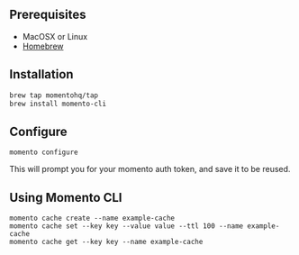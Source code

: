 ## Prerequisites
- MacOSX or Linux
- [Homebrew](https://brew.sh/)

## Installation
```bash
brew tap momentohq/tap
brew install momento-cli
```

## Configure
```
momento configure
```
This will prompt you for your momento auth token, and save it to be reused.

## Using Momento CLI
```
momento cache create --name example-cache
momento cache set --key key --value value --ttl 100 --name example-cache
momento cache get --key key --name example-cache
```
